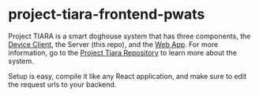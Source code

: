 # project-tiara-frontend-pwats

Project TIARA is a smart doghouse system that has three components, the [Device Client](https://github.com/capthndsme/project-tiara-device-client-v2), the Server (this repo), and the [Web App](https://github.com/capthndsme/project-tiara-frontend-pwats). For more information, go to the [Project Tiara Repository](https://github.com/capthndsme/ProjectTiara) to learn more about the system.

Setup is easy, compile it like any React application, and make sure to edit the request urls to your backend.
